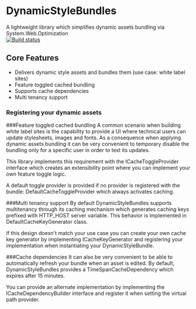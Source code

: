 # DynamicStyleBundles
A lightweight library which simplifies dynamic assets bundling via System.Web.Optimization  
[![Build status](https://ci.appveyor.com/api/projects/status/95u4qhpatb3kvj7m/branch/master?svg=true)](https://ci.appveyor.com/project/ogaudefroy/dynamicstylebundles/branch/master)

## Core Features
 - Delivers dynamic style assets and bundles them (use case: white label sites)
 - Feature toggled cached bundling 
 - Supports cache dependencies
 - Multi tenancy support


### Registering your dynamic assets

###Feature toggled cached bundling
A common scenario when building white label sites is the capability to provide a UI where technical users can update stylesheets, images and fonts. As a consequence when applying dynamic assets bundling it can be very convenient to temporary disable the bundling only for a specific user in order to test its updates.

This library implements this requirement with the ICacheToggleProvider interface which creates an extensibility point where you can implement your own feature toggle logic.

A default toggle provider is provided if no provider is registered with the bundle: DefaultCacheToggleProvider which always activates caching.

###Multi tenancy support
By default DynamicStyleBundles supports multitenancy through its caching mechanism which generates caching keys prefixed with HTTP_HOST server variable. This behavior is implemented in DefaultCacheKeyGenerator class. 

If this design doesn't match your use case you can create your own cache key generator by implementing ICacheKeyGenerator and registering your implementation when instantiating your DynamicStyleBundle.

###Cache dependencies
It can also be very convenient to be able to automatically refresh your bundle when an asset is edited. By default, DynamicStyleBundles provides a TimeSpanCacheDependency which expires after 15 minutes. 

You can provide an alternate implementation by implementing the ICacheDependencyBuilder interface and register it when setting the virtual path provider.